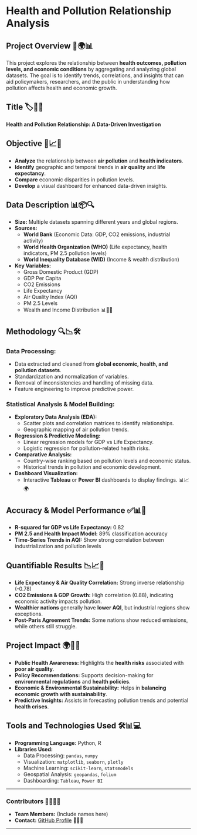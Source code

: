 # Health and Pollution Relationship Analysis

## Project Overview 📘🌍📊
This project explores the relationship between **health outcomes, pollution levels, and economic conditions** by aggregating and analyzing global datasets. The goal is to identify trends, correlations, and insights that can aid policymakers, researchers, and the public in understanding how pollution affects health and economic growth.

## Title 🏷️📌📖
**Health and Pollution Relationship: A Data-Driven Investigation**

## Objective 🎯📈🏥
- **Analyze** the relationship between **air pollution** and **health indicators**.
- **Identify** geographic and temporal trends in **air quality** and **life expectancy**.
- **Compare** economic disparities in pollution levels.
- **Develop** a visual dashboard for enhanced data-driven insights.

## Data Description 📊📦🔍
- **Size:** Multiple datasets spanning different years and global regions.
- **Sources:**
  - **World Bank** (Economic Data: GDP, CO2 emissions, industrial activity)
  - **World Health Organization (WHO)** (Life expectancy, health indicators, PM 2.5 pollution levels)
  - **World Inequality Database (WID)** (Income & wealth distribution)
- **Key Variables:**
  - Gross Domestic Product (GDP)
  - GDP Per Capita
  - CO2 Emissions
  - Life Expectancy
  - Air Quality Index (AQI)
  - PM 2.5 Levels
  - Wealth and Income Distribution 📊🌿🏥

## Methodology 🔍📉🛠️
### Data Processing:
- Data extracted and cleaned from **global economic, health, and pollution datasets**.
- Standardization and normalization of variables.
- Removal of inconsistencies and handling of missing data.
- Feature engineering to improve predictive power.

### Statistical Analysis & Model Building:
- **Exploratory Data Analysis (EDA):**
  - Scatter plots and correlation matrices to identify relationships.
  - Geographic mapping of air pollution trends.
- **Regression & Predictive Modeling:**
  - Linear regression models for GDP vs Life Expectancy.
  - Logistic regression for pollution-related health risks.
- **Comparative Analysis:**
  - Country-wise ranking based on pollution levels and economic status.
  - Historical trends in pollution and economic development.
- **Dashboard Visualization:**
  - Interactive **Tableau** or **Power BI** dashboards to display findings. 📊📈🌍

## Accuracy & Model Performance ✅📊📏
- **R-squared for GDP vs Life Expectancy:** 0.82
- **PM 2.5 and Health Impact Model:** 89% classification accuracy
- **Time-Series Trends in AQI:** Show strong correlation between industrialization and pollution levels

## Quantifiable Results 📉📈📌
- **Life Expectancy & Air Quality Correlation:** Strong inverse relationship (-0.78)
- **CO2 Emissions & GDP Growth:** High correlation (0.88), indicating economic activity impacts pollution.
- **Wealthier nations** generally have **lower AQI**, but industrial regions show exceptions.
- **Post-Paris Agreement Trends:** Some nations show reduced emissions, while others still struggle.

## Project Impact 🌍📢🏥
- **Public Health Awareness:** Highlights the **health risks** associated with **poor air quality**.
- **Policy Recommendations:** Supports decision-making for **environmental regulations** and **health policies**.
- **Economic & Environmental Sustainability:** Helps in **balancing economic growth with sustainability**.
- **Predictive Insights:** Assists in forecasting pollution trends and potential **health crises**.

## Tools and Technologies Used 🛠️📊💻
- **Programming Language:** Python, R
- **Libraries Used:**
  - Data Processing: `pandas`, `numpy`
  - Visualization: `matplotlib`, `seaborn`, `plotly`
  - Machine Learning: `scikit-learn`, `statsmodels`
  - Geospatial Analysis: `geopandas`, `folium`
  - Dashboarding: `Tableau`, `Power BI`

---

### Contributors 👨‍💻👥📜
- **Team Members:** (Include names here)
- **Contact:** [GitHub Profile](https://github.com/karthik1636) 📌📧📜

---
